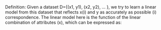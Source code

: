 Definition: 
Given a dataset D={(x1, y1), (x2, y2), ... }, we try to learn a linear model from this dataset that reflects x(i) and y as accurately as possible (i) correspondence. The linear model here is the function of the linear combination of attributes (x), which can be expressed as:
